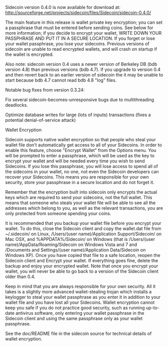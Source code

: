 Sidecoin version 0.4.0 is now available for download at:
http://sourceforge.net/projects/sidecoin/files/Sidecoin/sidecoin-0.4.0/

The main feature in this release is wallet private key encryption;
you can set a passphrase that must be entered before sending coins.
See below for more information; if you decide to encrypt your wallet,
WRITE DOWN YOUR PASSPHRASE AND PUT IT IN A SECURE LOCATION. If you
forget or lose your wallet passphrase, you lose your sidecoins.
Previous versions of sidecoin are unable to read encrypted wallets,
and will crash on startup if the wallet is encrypted.

Also note: sidecoin version 0.4 uses a newer version of Berkeley DB
(bdb version 4.8) than previous versions (bdb 4.7). If you upgrade
to version 0.4 and then revert back to an earlier version of sidecoin
the it may be unable to start because bdb 4.7 cannot read bdb 4.8
"log" files.


Notable bug fixes from version 0.3.24:

Fix several sidecoin-becomes-unresponsive bugs due to multithreading
deadlocks.

Optimize database writes for large (lots of inputs) transactions
(fixes a potential denial-of-service attack)


Wallet Encryption

Sidecoin supports native wallet encryption so that people who steal your
wallet file don't automatically get access to all of your Sidecoins.
In order to enable this feature, choose "Encrypt Wallet" from the
Options menu.  You will be prompted to enter a passphrase, which
will be used as the key to encrypt your wallet and will be needed
every time you wish to send Sidecoins.  If you lose this passphrase,
you will lose access to spend all of the sidecoins in your wallet,
no one, not even the Sidecoin developers can recover your Sidecoins.
This means you are responsible for your own security, store your
passphrase in a secure location and do not forget it.

Remember that the encryption built into sidecoin only encrypts the
actual keys which are required to send your sidecoins, not the full
wallet.  This means that someone who steals your wallet file will
be able to see all the addresses which belong to you, as well as the
relevant transactions, you are only protected from someone spending
your coins.

It is recommended that you backup your wallet file before you
encrypt your wallet.  To do this, close the Sidecoin client and
copy the wallet.dat file from ~/.sidecoin/ on Linux, /Users/(user
name)/Application Support/Sidecoin/ on Mac OSX, and %APPDATA%/Sidecoin/
on Windows (that is /Users/(user name)/AppData/Roaming/Sidecoin on
Windows Vista and 7 and /Documents and Settings/(user name)/Application
Data/Sidecoin on Windows XP).  Once you have copied that file to a
safe location, reopen the Sidecoin client and Encrypt your wallet.
If everything goes fine, delete the backup and enjoy your encrypted
wallet.  Note that once you encrypt your wallet, you will never be
able to go back to a version of the Sidecoin client older than 0.4.

Keep in mind that you are always responsible for your own security.
All it takes is a slightly more advanced wallet-stealing trojan which
installs a keylogger to steal your wallet passphrase as you enter it
in addition to your wallet file and you have lost all your Sidecoins.
Wallet encryption cannot keep you safe if you do not practice
good security, such as running up-to-date antivirus software, only
entering your wallet passphrase in the Sidecoin client and using the
same passphrase only as your wallet passphrase.

See the doc/README file in the sidecoin source for technical details
of wallet encryption.
